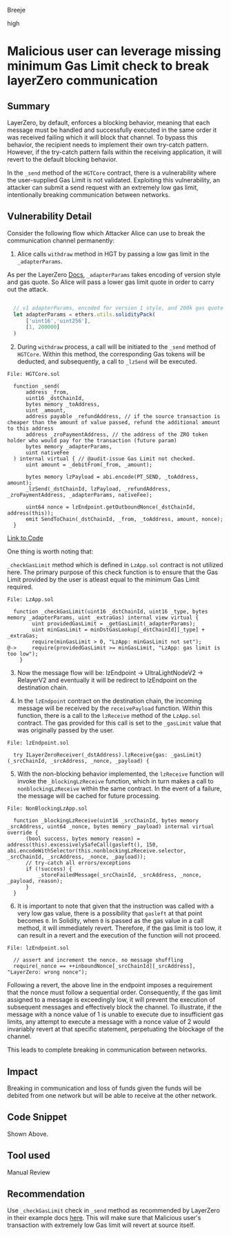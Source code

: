 Breeje

high

# Malicious user can leverage missing minimum Gas Limit check to break layerZero communication

## Summary

LayerZero, by default, enforces a blocking behavior, meaning that each message must be handled and successfully executed in the same order it was received failing which it will block that channel. To bypass this behavior, the recipient needs to implement their own try-catch pattern. However, if the try-catch pattern fails within the receiving application, it will revert to the default blocking behavior.

In the `_send` method of the `HGTCore` contract, there is a vulnerability where the user-supplied Gas Limit is not validated. Exploiting this vulnerability, an attacker can submit a send request with an extremely low gas limit, intentionally breaking communication between networks.

## Vulnerability Detail

Consider the following flow which Attacker Alice can use to break the communication channel permanently:

1. Alice calls `withdraw` method in HGT by passing a low gas limit in the `_adapterParams`.

As per the LayerZero [Docs](https://layerzero.gitbook.io/docs/evm-guides/advanced/relayer-adapter-parameters), `_adapterParams` takes encoding of version style and gas quote. So Alice will pass a lower gas limit quote in order to carry out the attack.

```javascript

  // v1 adapterParams, encoded for version 1 style, and 200k gas quote
  let adapterParams = ethers.utils.solidityPack(
      ['uint16','uint256'],
      [1, 200000]
  )

```

2. During `withdraw` process, a call will be initiated to the `_send` method of `HGTCore`. Within this method, the corresponding Gas tokens will be deducted, and subsequently, a call to `_lzSend` will be executed.

```solidity
File: HGTCore.sol

  function _send(
      address _from,
      uint16 _dstChainId,
      bytes memory _toAddress,
      uint _amount,
      address payable _refundAddress, // if the source transaction is cheaper than the amount of value passed, refund the additional amount to this address
      address _zroPaymentAddress, // the address of the ZRO token holder who would pay for the transaction (future param)
      bytes memory _adapterParams,
      uint nativeFee
  ) internal virtual { // @audit-issue Gas Limit not checked.
      uint amount = _debitFrom(_from, _amount);

      bytes memory lzPayload = abi.encode(PT_SEND, _toAddress, amount);
      _lzSend(_dstChainId, lzPayload, _refundAddress, _zroPaymentAddress, _adapterParams, nativeFee);

      uint64 nonce = lzEndpoint.getOutboundNonce(_dstChainId, address(this));
      emit SendToChain(_dstChainId, _from, _toAddress, amount, nonce);
  }

```
[Link to Code]()

One thing is worth noting that:

`_checkGasLimit` method which is defined in `LzApp.sol` contract is not utilized here. The primary purpose of this check function is to ensure that the Gas Limit provided by the user is atleast equal to the minimum Gas Limit required.

```solidity
File: LzApp.sol

  function _checkGasLimit(uint16 _dstChainId, uint16 _type, bytes memory _adapterParams, uint _extraGas) internal view virtual {
        uint providedGasLimit = _getGasLimit(_adapterParams);
        uint minGasLimit = minDstGasLookup[_dstChainId][_type] + _extraGas;
        require(minGasLimit > 0, "LzApp: minGasLimit not set");
@->     require(providedGasLimit >= minGasLimit, "LzApp: gas limit is too low");
    }

```


3. Now the message flow will be: lzEndpoint -> UltraLightNodeV2 -> RelayerV2 and eventually it will be redirect to lzEndpoint on the destination chain.

4. In the `lzEndpoint` contract on the destination chain, the incoming message will be received by the `receivePayload` function. Within this function, there is a call to the `lzReceive` method of the `LzApp.sol` contract. The gas provided for this call is set to the `_gasLimit` value that was originally passed by the user.

```solidity
File: lzEndpoint.sol

  try ILayerZeroReceiver(_dstAddress).lzReceive{gas: _gasLimit}(_srcChainId, _srcAddress, _nonce, _payload) {

```

5. With the non-blocking behavior implemented, the `lzReceive` function will invoke the `_blockingLzReceive` function, which in turn makes a call to `nonblockingLzReceive` within the same contract. In the event of a failure, the message will be cached for future processing.

```solidity
File: NonBlockingLzApp.sol

  function _blockingLzReceive(uint16 _srcChainId, bytes memory _srcAddress, uint64 _nonce, bytes memory _payload) internal virtual override {
      (bool success, bytes memory reason) = address(this).excessivelySafeCall(gasleft(), 150, abi.encodeWithSelector(this.nonblockingLzReceive.selector, _srcChainId, _srcAddress, _nonce, _payload));
      // try-catch all errors/exceptions
      if (!success) {
          _storeFailedMessage(_srcChainId, _srcAddress, _nonce, _payload, reason);
      }
  }

```

6. It is important to note that given that the instruction was called with a very low gas value, there is a possibility that `gasleft` at that point becomes `0`. In Solidity, when `0` is passed as the gas value in a call method, it will immediately revert. Therefore, if the gas limit is too low, it can result in a revert and the execution of the function will not proceed.

```solidity
File: lzEndpoint.sol

  // assert and increment the nonce. no message shuffling    
  require(_nonce == ++inboundNonce[_srcChainId][_srcAddress], "LayerZero: wrong nonce");

```

Following a revert, the above line in the endpoint imposes a requirement that the nonce must follow a sequential order. Consequently, if the gas limit assigned to a message is exceedingly low, it will prevent the execution of subsequent messages and effectively block the channel. To illustrate, if the message with a nonce value of 1 is unable to execute due to insufficient gas limits, any attempt to execute a message with a nonce value of 2 would invariably revert at that specific statement, perpetuating the blockage of the channel.

This leads to complete breaking in communication between networks.

## Impact

Breaking in communication and loss of funds given the funds will be debited from one network but will be able to receive at the other network.

## Code Snippet

Shown Above.

## Tool used

Manual Review

## Recommendation

Use `_checkGasLimit` check in `_send` method as recommended by LayerZero in their example docs [here](https://github.com/LayerZero-Labs/solidity-examples/blob/main/contracts/token/oft/v2/OFTCoreV2.sol#L95). This will make sure that Malicious user's transaction with extremely low Gas limit will revert at source itself.